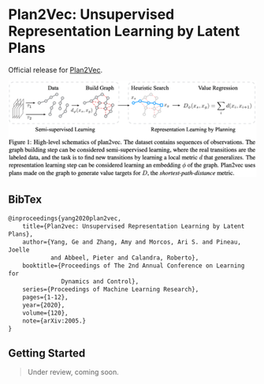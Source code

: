 # Plan2Vec: Unsupervised Representation Learning by Latent Plans 

Official release for [Plan2Vec](https://episodeyang.github.io/plan2vec).

<p align="center"><img alt="Overview of Plan2vec" src="figures/plan2vec_main.png"/></p>

## BibTex

```
@inproceedings{yang2020plan2vec,
    title={Plan2vec: Unsupervised Representation Learning by Latent Plans},
    author={Yang, Ge and Zhang, Amy and Morcos, Ari S. and Pineau, Joelle
            and Abbeel, Pieter and Calandra, Roberto},
    booktitle={Proceedings of The 2nd Annual Conference on Learning for 
               Dynamics and Control},
    series={Proceedings of Machine Learning Research},
    pages={1-12},
    year={2020},
    volume={120},
    note={arXiv:2005.}
}
```

## Getting Started

> Under review, coming soon.
